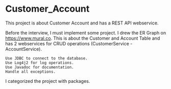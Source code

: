 # Customer_Account
This project is about Customer Account and has a REST API webservice.

Before the interview, I must implement some project.
I drew the ER Graph on https://www.mural.co. This is about the Customer and Account Table and has 2 webservices for CRUD operations (CustomerService - AccountService).

    Use JDBC to connect to the database.
    Use Log4j2 for log operations.
    Use Javadoc for documentation.
    Handle all exceptions.

I categorized the project with packages.

